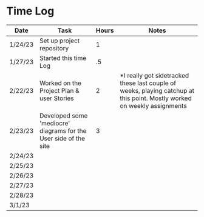 # Time Log

| Date     | Task                                                             | Hours | Notes                                                                                                                    |
|----------|------------------------------------------------------------------|-------|--------------------------------------------------------------------------------------------------------------------------|
| 1/24/23  | Set up project repository                                        | 1     |                                                                                                                          |
| 1/27/23  | Started this time Log                                            | .5    |                                                                                                                          |
| 2/22/23  | Worked on the Project Plan & user Stories                        | 2     | *I really got sidetracked these last couple of weeks, playing catchup at this point. Mostly worked on weekly assignments |
| 2/23/23  | Developed some 'mediocre' diagrams for the User side of the site | 3    |                                                                                                                          |
| 2/24/23  |                                                                  |       |                                                                                                                          |
| 2/25/23  |                                                                  |       |                                                                                                                          |
| 2/26/23  |                                                                  |       |                                                                                                                          |
| 2/27/23  |                                                                  |       |                                                                                                                          |
| 2/28/23  |                                                                  |       |                                                                                                                          |
| 3/1/23 |                                                                  |       |                                                                                                                          |